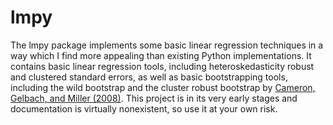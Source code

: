 # lmpy

The lmpy package implements some basic linear regression techniques in a way which I find more appealing than existing Python implementations. It contains basic linear regression tools, including heteroskedasticity robust and clustered standard errors, as well as basic bootstrapping tools, including the wild bootstrap and the cluster robust bootstrap by [Cameron, Gelbach, and Miller (2008)](https://www.mitpressjournals.org/doi/10.1162/rest.90.3.414). This project is in its very early stages and documentation is virtually nonexistent, so use it at your own risk.
